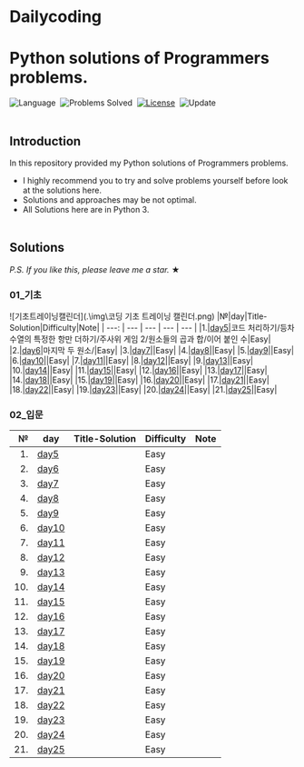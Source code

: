 # Dailycoding
# Python solutions of Programmers problems.
![Language](https://img.shields.io/badge/language-Python-blue.svg)&nbsp;
![Problems Solved](https://img.shields.io/badge/problems%20solved-0%2F0-orange)&nbsp;
[![License](https://img.shields.io/badge/source-Programmers-green.svg)](./LICENSE)&nbsp;
![Update](https://img.shields.io/badge/update-Daily-brightgreen.svg)&nbsp;
<br><br>

## Introduction
In this repository provided my Python solutions of Programmers problems. 
- I highly recommend you to try and solve problems yourself before look at the solutions here.
- Solutions and approaches may be not optimal.
- All Solutions here are in Python 3.
<br><br>

## Solutions
*P.S. If you like this, please leave me a star.* ★

### 01_기초
![기초트레이닝캘린더](.\img\코딩 기초 트레이닝 캘린더.png)
|№|day|Title-Solution|Difficulty|Note|
| ---: | --- | --- | --- | --- |
|1.|[day5](https://github.com/Geon-05/dailycoding/tree/main/programmers_%EC%BD%94%EB%94%A9%ED%85%8C%EC%8A%A4%ED%8A%B8/01_%EA%B8%B0%EC%B4%88/day05)|코드 처리하기/등차수열의 특정한 항만 더하기/주사위 게임 2/원소들의 곱과 합/이어 붙인 수|Easy|
|2.|[day6](https://github.com/Geon-05/dailycoding/tree/main/programmers_%EC%BD%94%EB%94%A9%ED%85%8C%EC%8A%A4%ED%8A%B8/01_%EA%B8%B0%EC%B4%88/day06)|마지막 두 원소/|Easy|
|3.|[day7]()||Easy|
|4.|[day8]()||Easy|
|5.|[day9]()||Easy|
|6.|[day10]()||Easy|
|7.|[day11]()||Easy|
|8.|[day12]()||Easy|
|9.|[day13]()||Easy|
|10.|[day14]()||Easy|
|11.|[day15]()||Easy|
|12.|[day16]()||Easy|
|13.|[day17]()||Easy|
|14.|[day18]()||Easy|
|15.|[day19]()||Easy|
|16.|[day20]()||Easy|
|17.|[day21]()||Easy|
|18.|[day22]()||Easy|
|19.|[day23]()||Easy|
|20.|[day24]()||Easy|
|21.|[day25]()||Easy|

### 02_입문
|№|day|Title-Solution|Difficulty|Note|
| ---: | --- | --- | --- | --- |
|1.|[day5]()||Easy|
|2.|[day6]()||Easy|
|3.|[day7]()||Easy|
|4.|[day8]()||Easy|
|5.|[day9]()||Easy|
|6.|[day10]()||Easy|
|7.|[day11]()||Easy|
|8.|[day12]()||Easy|
|9.|[day13]()||Easy|
|10.|[day14]()||Easy|
|11.|[day15]()||Easy|
|12.|[day16]()||Easy|
|13.|[day17]()||Easy|
|14.|[day18]()||Easy|
|15.|[day19]()||Easy|
|16.|[day20]()||Easy|
|17.|[day21]()||Easy|
|18.|[day22]()||Easy|
|19.|[day23]()||Easy|
|20.|[day24]()||Easy|
|21.|[day25]()||Easy|
